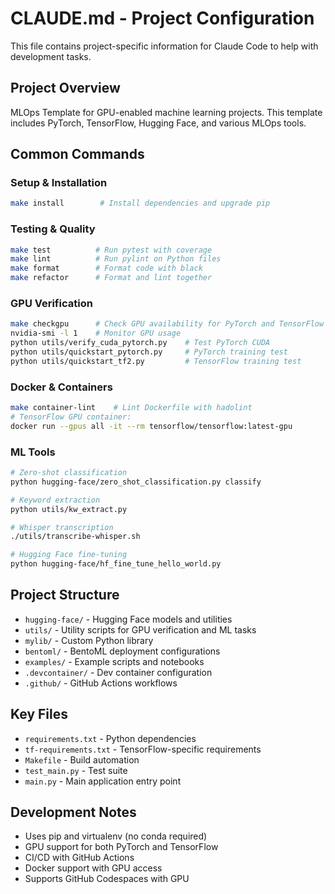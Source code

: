 # CLAUDE.md - Project Configuration

This file contains project-specific information for Claude Code to help with development tasks.

## Project Overview
MLOps Template for GPU-enabled machine learning projects. This template includes PyTorch, TensorFlow, Hugging Face, and various MLOps tools.

## Common Commands

### Setup & Installation
```bash
make install        # Install dependencies and upgrade pip
```

### Testing & Quality
```bash
make test          # Run pytest with coverage
make lint          # Run pylint on Python files
make format        # Format code with black
make refactor      # Format and lint together
```

### GPU Verification
```bash
make checkgpu      # Check GPU availability for PyTorch and TensorFlow
nvidia-smi -l 1    # Monitor GPU usage
python utils/verify_cuda_pytorch.py    # Test PyTorch CUDA
python utils/quickstart_pytorch.py     # PyTorch training test
python utils/quickstart_tf2.py         # TensorFlow training test
```

### Docker & Containers
```bash
make container-lint    # Lint Dockerfile with hadolint
# TensorFlow GPU container:
docker run --gpus all -it --rm tensorflow/tensorflow:latest-gpu
```

### ML Tools
```bash
# Zero-shot classification
python hugging-face/zero_shot_classification.py classify

# Keyword extraction
python utils/kw_extract.py

# Whisper transcription
./utils/transcribe-whisper.sh

# Hugging Face fine-tuning
python hugging-face/hf_fine_tune_hello_world.py
```

## Project Structure
- `hugging-face/` - Hugging Face models and utilities
- `utils/` - Utility scripts for GPU verification and ML tasks
- `mylib/` - Custom Python library
- `bentoml/` - BentoML deployment configurations
- `examples/` - Example scripts and notebooks
- `.devcontainer/` - Dev container configuration
- `.github/` - GitHub Actions workflows

## Key Files
- `requirements.txt` - Python dependencies
- `tf-requirements.txt` - TensorFlow-specific requirements
- `Makefile` - Build automation
- `test_main.py` - Test suite
- `main.py` - Main application entry point

## Development Notes
- Uses pip and virtualenv (no conda required)
- GPU support for both PyTorch and TensorFlow
- CI/CD with GitHub Actions
- Docker support with GPU access
- Supports GitHub Codespaces with GPU